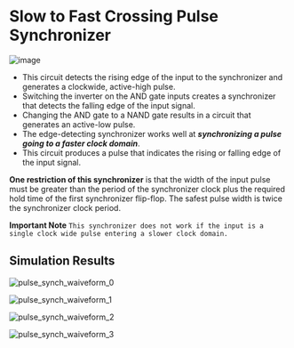 # Slow to Fast Crossing Pulse Synchronizer


![image](https://github.com/MahmouodMagdi/Clock-Domain-Crossing-Synchronizers/assets/72949261/63474fdf-df03-4f36-8dc9-66f90e14bd63)


- This circuit detects the rising edge of the input to the synchronizer and generates a clockwide, active-high pulse.
- Switching the inverter on the AND gate inputs creates a synchronizer that detects the falling edge of the input signal.
- Changing the AND gate to a NAND gate results in a circuit that generates an active-low pulse.
- The edge-detecting synchronizer works well at ***synchronizing a pulse going to a faster clock domain***.
- This circuit produces a pulse that indicates the rising or falling edge of the input signal. 

**One restriction of this synchronizer** is that the width of the input pulse must be greater than the period of the synchronizer clock plus the required hold time of the first synchronizer flip-flop. 
The safest pulse width is twice the synchronizer clock period. 

**Important Note** ```This synchronizer does not work if the input is a single clock wide pulse entering a slower clock domain.```


## Simulation Results

![pulse_synch_waiveform_0](https://github.com/MahmouodMagdi/Clock-Domain-Crossing-Synchronizers/assets/72949261/6f5d5173-1499-47b4-ac79-f986ca266923)

![pulse_synch_waiveform_1](https://github.com/MahmouodMagdi/Clock-Domain-Crossing-Synchronizers/assets/72949261/63314a9e-1e82-41c8-a84a-6e3171ca8354)

![pulse_synch_waiveform_2](https://github.com/MahmouodMagdi/Clock-Domain-Crossing-Synchronizers/assets/72949261/8dad02d3-069c-4c4d-b04a-9ed2501f583e)

![pulse_synch_waiveform_3](https://github.com/MahmouodMagdi/Clock-Domain-Crossing-Synchronizers/assets/72949261/a2f5abc8-c9fd-4c4e-8919-926007ad637a)
